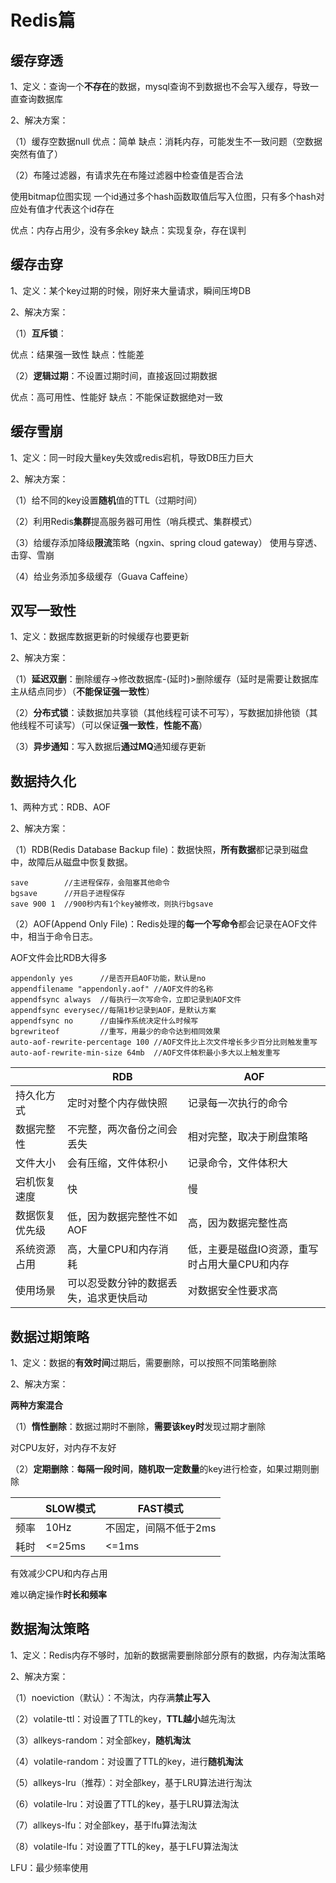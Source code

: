 # Redis篇

## 缓存穿透

1、定义：查询一个**不存在**的数据，mysql查询不到数据也不会写入缓存，导致一直查询数据库

2、解决方案：

（1）缓存空数据null
优点：简单
缺点：消耗内存，可能发生不一致问题（空数据突然有值了）

（2）布隆过滤器，有请求先在布隆过滤器中检查值是否合法

使用bitmap位图实现
一个id通过多个hash函数取值后写入位图，只有多个hash对应处有值才代表这个id存在

优点：内存占用少，没有多余key
缺点：实现复杂，存在误判

## 缓存击穿

1、定义：某个key过期的时候，刚好来大量请求，瞬间压垮DB

2、解决方案：

（1）**互斥锁**：

优点：结果强一致性
缺点：性能差

（2）**逻辑过期**：不设置过期时间，直接返回过期数据

优点：高可用性、性能好
缺点：不能保证数据绝对一致

## 缓存雪崩

1、定义：同一时段大量key失效或redis宕机，导致DB压力巨大

2、解决方案：

（1）给不同的key设置**随机**值的TTL（过期时间）

（2）利用Redis**集群**提高服务器可用性（哨兵模式、集群模式）

（3）给缓存添加降级**限流**策略（ngxin、spring cloud gateway）
使用与穿透、击穿、雪崩

（4）给业务添加多级缓存（Guava Caffeine）

## 双写一致性

1、定义：数据库数据更新的时候缓存也要更新

2、解决方案：

（1）**延迟双删**：删除缓存->修改数据库-(延时)>删除缓存（延时是需要让数据库主从结点同步）（**不能保证强一致性**）

（2）**分布式锁**：读数据加共享锁（其他线程可读不可写），写数据加排他锁（其他线程不可读写）（可以保证**强一致性**，**性能不高**）

（3）**异步通知**：写入数据后**通过MQ**通知缓存更新

## 数据持久化

1、两种方式：RDB、AOF

2、解决方案：

（1）RDB(Redis Database Backup file)：数据快照，**所有数据**都记录到磁盘中，故障后从磁盘中恢复数据。

```
save		//主进程保存，会阻塞其他命令
bgsave		//开启子进程保存
save 900 1	//900秒内有1个key被修改，则执行bgsave
```

（2）AOF(Append Only File)：Redis处理的**每一个写命令**都会记录在AOF文件中，相当于命令日志。

AOF文件会比RDB大得多

```
appendonly yes		//是否开启AOF功能，默认是no
appendfilename "appendonly.aof"	//AOF文件的名称
appendfsync always	//每执行一次写命令，立即记录到AOF文件
appendfsync everysec//每隔1秒记录到AOF，是默认方案
appendfsync no		//由操作系统决定什么时候写
bgrewriteof			//重写，用最少的命令达到相同效果
auto-aof-rewrite-percentage 100	//AOF文件比上次文件增长多少百分比则触发重写
auto-aof-rewrite-min-size 64mb	//AOF文件体积最小多大以上触发重写
```

|                | RDB                                    | AOF                                           |
| -------------- | -------------------------------------- | --------------------------------------------- |
| 持久化方式     | 定时对整个内存做快照                   | 记录每一次执行的命令                          |
| 数据完整性     | 不完整，两次备份之间会丢失             | 相对完整，取决于刷盘策略                      |
| 文件大小       | 会有压缩，文件体积小                   | 记录命令，文件体积大                          |
| 宕机恢复速度   | 快                                     | 慢                                            |
| 数据恢复优先级 | 低，因为数据完整性不如AOF              | 高，因为数据完整性高                          |
| 系统资源占用   | 高，大量CPU和内存消耗                  | 低，主要是磁盘IO资源，重写时占用大量CPU和内存 |
| 使用场景       | 可以忍受数分钟的数据丢失，追求更快启动 | 对数据安全性要求高                            |

## 数据过期策略

1、定义：数据的**有效时间**过期后，需要删除，可以按照不同策略删除

2、解决方案：

**两种方案混合**

（1）**惰性删除**：数据过期时不删除，**需要该key时**发现过期才删除

对CPU友好，对内存不友好

（2）**定期删除**：**每隔一段时间**，**随机取一定数量**的key进行检查，如果过期则删除

|      | SLOW模式 | FAST模式              |
| ---- | -------- | --------------------- |
| 频率 | 10Hz     | 不固定，间隔不低于2ms |
| 耗时 | <=25ms   | <=1ms                 |

有效减少CPU和内存占用

难以确定操作**时长和频率**

## 数据淘汰策略

1、定义：Redis内存不够时，加新的数据需要删除部分原有的数据，内存淘汰策略

2、解决方案：

（1）noeviction（默认）：不淘汰，内存满**禁止写入**

（2）volatile-ttl：对设置了TTL的key，**TTL越小**越先淘汰

（3）allkeys-random：对全部key，**随机淘汰**

（4）volatile-random：对设置了TTL的key，进行**随机淘汰**

（5）allkeys-lru（推荐）：对全部key，基于LRU算法进行淘汰

（6）volatile-lru：对设置了TTL的key，基于LRU算法淘汰

（7）allkeys-lfu：对全部key，基于lfu算法淘汰

（8）volatile-lfu：对设置了TTL的key，基于LFU算法淘汰

LFU：最少频率使用